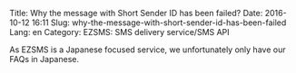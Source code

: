 Title: Why the message with Short Sender ID has been failed?
Date: 2016-10-12 16:11
Slug: why-the-message-with-short-sender-id-has-been-failed
Lang: en
Category: EZSMS: SMS delivery service/SMS API

As EZSMS is a Japanese focused service, we unfortunately only have our FAQs in Japanese.